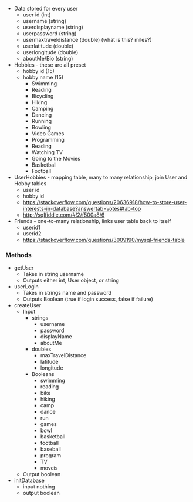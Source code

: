 - Data stored for every user
  - user id (int)
  - username (string)
  - userdisplayname (string)
  - userpassword (string)
  - usermaxtraveldistance (double) (what is this? miles?)
  - userlatitude (double)
  - userlongitude (double)
  - aboutMe/Bio (string)
- Hobbies - these are all preset 
  - hobby id (15)
  - hobby name (15)
    - Swimming 
    - Reading  
    - Bicycling 
    - Hiking 
    - Camping  
    - Dancing  
    - Running  
    - Bowling 
    - Video Games   
    - Programming  
    -  Reading  
    - Watching TV   
    - Going to the Movies       
    - Basketball 
    - Football
- UserHobbies - mapping table, many to many relationship, join User and Hobby tables
  - user id
  - hobby id
  - <https://stackoverflow.com/questions/20636918/how-to-store-user-interests-in-database?answertab=votes#tab-top>
  - <http://sqlfiddle.com/#!2/f500a8/6>
- Friends - one-to-many relationship, links user table back to itself
  - userid1
  - userid2
  - <https://stackoverflow.com/questions/3009190/mysql-friends-table>

### Methods

- getUser
  - Takes in string username
  - Outputs either int, User object, or string
- userLogin
  - Takes in strings name and password
  - Outputs Boolean (true if login success, false if failure)
- createUser
  - Input
    - strings
      - username
      - password
      - displayName
      - aboutMe
    - doubles
      - maxTravelDistance
      - latitude
      - longitude
    - Booleans
      - swimming
      - reading
      - bike
      - hiking
      - camp
      - dance
      - run
      - games
      - bowl
      - basketball
      - football
      - baseball
      - program
      - TV
      - moveis
  - Output boolean
- initDatabase
  - input nothing
  - output boolean
